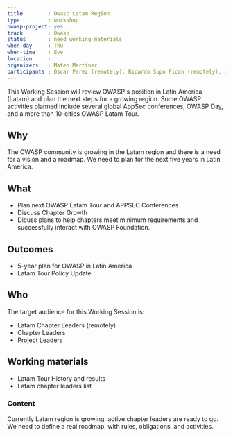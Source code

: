 ```yaml
---
title        : Owasp Latam Region
type         : workshop
owasp-project: yes
track        : Owasp
status       : need working materials 
when-day     : Thu
when-time    : Eve
location     : 
organizers   : Mateo Martinez
participants : Oscar Perez (remotely), Ricardo Supo Picon (remotely), John Jairo (remotely), Fernando Vela (remotely), Pablo (remotely), Gaston Toth (remotely), John Vargas (remotely)
---
```


This Working Session will review OWASP's position in Latin America (Latam) and plan the next steps for a growing region. Some OWASP activities planned include several global AppSec conferences, OWASP Day, and a more than 10-cities OWASP Latam Tour.

## Why

The OWASP community is growing in the Latam region and there is a need for a vision and a roadmap. We need to plan for the next five years in Latin America. 

## What

- Plan next OWASP Latam Tour and APPSEC Conferences
- Discuss Chapter Growth
- Dicuss plans to help chapters meet minimum requirements and successfully interact with OWASP Foundation. 

## Outcomes

- 5-year plan for OWASP in Latin America
- Latam Tour Policy Update

## Who

The target audience for this Working Session is:

- Latam Chapter Leaders (remotely)
- Chapter Leaders
- Project Leaders

## Working materials

- Latam Tour History and results
- Latam chapter leaders list

### Content

Currently Latam region is growing, active chapter leaders are ready to go. We need to define a real roadmap, with rules, obligations, and activities.
